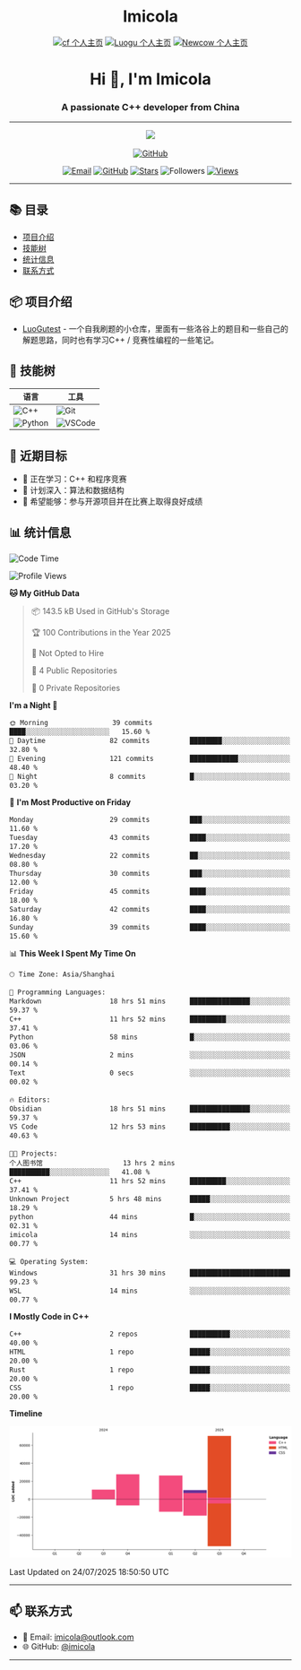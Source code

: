 <h1 align="center">Imicola</h1>

<div align="center">

[![cf 个人主页](https://img.shields.io/badge/codeforces-imicola-yellow)](https://codeforces.com/profile/imicola)
[![Luogu 个人主页](https://img.shields.io/badge/Luogu-imicola-blue)](https://www.luogu.com.cn/user/1422275)
[![Newcow 个人主页](https://img.shields.io/badge/牛客-imicola-blue)](https://ac.nowcoder.com/acm/contest/profile/693475085)

</div>
<div align="center">
  
# Hi 👋, I'm Imicola

### A passionate C++ developer from China

---

<p align="center">
  <img src="https://readme-typing-svg.herokuapp.com/?lines=Learning+C%2B%2B+and+Competitive+Programming;First-year+Software+Engineering+Student&font=Fira%20Code&center=true&width=480&height=50">
</p>

<a href="https://github.com/imicola">
    <img src="https://img.shields.io/badge/GitHub-imicola-brightgreen" alt="GitHub"/>
</a>

<div align="center">

[![Email](https://img.shields.io/badge/-Email-c14438?style=flat&logo=Gmail&logoColor=white)](mailto:imicola@outlook.com)
[![GitHub](https://img.shields.io/badge/GitHub-imicola-brightgreen)](https://github.com/imicola)
[![Stars](https://img.shields.io/github/stars/imicola?color=fefb7b&logo=Github)](https://github.com/imicola)
![Followers](https://img.shields.io/github/followers/imicola?color=blue&logo=Github)
[![Views](https://komarev.com/ghpvc/?username=imicola&color=blue&style=flat)](https://github.com/imicola)

</div>

---

</div>

## 📚 目录
- [项目介绍](#项目介绍)
- [技能树](#技能树)
- [统计信息](#统计信息)
- [联系方式](#联系方式)

## 📦 项目介绍
- [LuoGutest](https://github.com/imicola/LuoGutest) - 一个自我刷题的小仓库，里面有一些洛谷上的题目和一些自己的解题思路，同时也有学习C++ / 竞赛性编程的一些笔记。

## 🚀 技能树
| 语言  | 工具 |
|-------|------|
| ![C++](https://img.shields.io/badge/-C++-00599C?style=flat&logo=c%2B%2B&logoColor=white) | ![Git](https://img.shields.io/badge/-Git-F05032?style=flat&logo=git&logoColor=white) |
| ![Python](https://img.shields.io/badge/-Python-3776AB?style=flat&logo=python&logoColor=white) | ![VSCode](https://img.shields.io/badge/-VSCode-007ACC?style=flat&logo=visual-studio-code&logoColor=white) |


## 🎯 近期目标

- 🔭 正在学习：C++ 和程序竞赛
- 🌱 计划深入：算法和数据结构
- 👯 希望能够：参与开源项目并在比赛上取得良好成绩

## 📊 统计信息
<!--START_SECTION:waka-->
![Code Time](http://img.shields.io/badge/Code%20Time-586%20hrs%2011%20mins-blue)

![Profile Views](http://img.shields.io/badge/Profile%20Views-0-blue)

**🐱 My GitHub Data** 

> 📦 143.5 kB Used in GitHub's Storage 
 > 
> 🏆 100 Contributions in the Year 2025
 > 
> 🚫 Not Opted to Hire
 > 
> 📜 4 Public Repositories 
 > 
> 🔑 0 Private Repositories 
 > 
**I'm a Night 🦉** 

```text
🌞 Morning                39 commits          ████░░░░░░░░░░░░░░░░░░░░░   15.60 % 
🌆 Daytime                82 commits          ████████░░░░░░░░░░░░░░░░░   32.80 % 
🌃 Evening                121 commits         ████████████░░░░░░░░░░░░░   48.40 % 
🌙 Night                  8 commits           █░░░░░░░░░░░░░░░░░░░░░░░░   03.20 % 
```
📅 **I'm Most Productive on Friday** 

```text
Monday                   29 commits          ███░░░░░░░░░░░░░░░░░░░░░░   11.60 % 
Tuesday                  43 commits          ████░░░░░░░░░░░░░░░░░░░░░   17.20 % 
Wednesday                22 commits          ██░░░░░░░░░░░░░░░░░░░░░░░   08.80 % 
Thursday                 30 commits          ███░░░░░░░░░░░░░░░░░░░░░░   12.00 % 
Friday                   45 commits          ████░░░░░░░░░░░░░░░░░░░░░   18.00 % 
Saturday                 42 commits          ████░░░░░░░░░░░░░░░░░░░░░   16.80 % 
Sunday                   39 commits          ████░░░░░░░░░░░░░░░░░░░░░   15.60 % 
```


📊 **This Week I Spent My Time On** 

```text
🕑︎ Time Zone: Asia/Shanghai

💬 Programming Languages: 
Markdown                 18 hrs 51 mins      ███████████████░░░░░░░░░░   59.37 % 
C++                      11 hrs 52 mins      █████████░░░░░░░░░░░░░░░░   37.41 % 
Python                   58 mins             █░░░░░░░░░░░░░░░░░░░░░░░░   03.06 % 
JSON                     2 mins              ░░░░░░░░░░░░░░░░░░░░░░░░░   00.14 % 
Text                     0 secs              ░░░░░░░░░░░░░░░░░░░░░░░░░   00.02 % 

🔥 Editors: 
Obsidian                 18 hrs 51 mins      ███████████████░░░░░░░░░░   59.37 % 
VS Code                  12 hrs 53 mins      ██████████░░░░░░░░░░░░░░░   40.63 % 

🐱‍💻 Projects: 
个人图书馆                    13 hrs 2 mins       ██████████░░░░░░░░░░░░░░░   41.08 % 
C++                      11 hrs 52 mins      █████████░░░░░░░░░░░░░░░░   37.41 % 
Unknown Project          5 hrs 48 mins       █████░░░░░░░░░░░░░░░░░░░░   18.29 % 
python                   44 mins             █░░░░░░░░░░░░░░░░░░░░░░░░   02.31 % 
imicola                  14 mins             ░░░░░░░░░░░░░░░░░░░░░░░░░   00.77 % 

💻 Operating System: 
Windows                  31 hrs 30 mins      █████████████████████████   99.23 % 
WSL                      14 mins             ░░░░░░░░░░░░░░░░░░░░░░░░░   00.77 % 
```

**I Mostly Code in C++** 

```text
C++                      2 repos             ██████████░░░░░░░░░░░░░░░   40.00 % 
HTML                     1 repo              █████░░░░░░░░░░░░░░░░░░░░   20.00 % 
Rust                     1 repo              █████░░░░░░░░░░░░░░░░░░░░   20.00 % 
CSS                      1 repo              █████░░░░░░░░░░░░░░░░░░░░   20.00 % 
```



**Timeline**

![Lines of Code chart](https://raw.githubusercontent.com/imicola/imicola/main/assets/bar_graph.png)


 Last Updated on 24/07/2025 18:50:50 UTC
<!--END_SECTION:waka-->

---

## 📫 联系方式

- 📧 Email: imicola@outlook.com
- 🌐 GitHub: [@imicola](https://github.com/imicola)

---